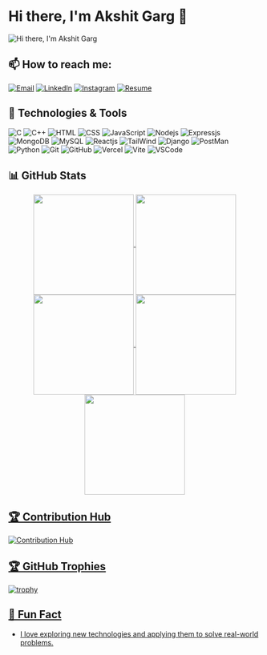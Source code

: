 # Hi there, I'm Akshit Garg 👋

![Hi there, I'm Akshit Garg](https://readme-typing-svg.demolab.com?font=Fira+Code&size=32&duration=3800&pause=2000&color=A9FEF7&center=true&vCenter=true&width=1600&lines=Ahoy%2C+developers!+I'm+Akshit+Garg;Navigating+the+sea+of+code+and+innovation.🌊;Third+Year+Student+at+ABV-IIITM%2C+Gwalior;Passionate+about+technology+and+coding.🚀)


## 📫 How to reach me:
 [![Email](https://skillicons.dev/icons?i=gmail&theme=dark)](mailto:akshitgarg2412@gmail.com)
 [![LinkedIn](https://skillicons.dev/icons?i=linkedin&theme=dark)](https://www.linkedin.com/in/akshit-garg24/)
 [![Instagram](https://skillicons.dev/icons?i=instagram&theme=dark)](https://www.instagram.com/akshitgarg_24/)
 [![Resume](https://skillicons.dev/icons?i=google-drive&theme=dark)](https://drive.google.com/file/d/1sTHd_BJZPle8S-bvAhitgaGb4ugHzSKq/view?usp=drive_link)

## 🔧 Technologies & Tools
![C](https://skillicons.dev/icons?i=c&theme=dark)
![C++](https://skillicons.dev/icons?i=cpp&theme=dark)
![HTML](https://skillicons.dev/icons?i=html&theme=dark)
![CSS](https://skillicons.dev/icons?i=css&theme=dark)
![JavaScript](https://skillicons.dev/icons?i=javascript&theme=dark)
![Nodejs](https://skillicons.dev/icons?i=nodejs&theme=dark)
![Expressjs](https://skillicons.dev/icons?i=express&theme=dark)
![MongoDB](https://skillicons.dev/icons?i=mongodb&theme=dark)
![MySQL](https://skillicons.dev/icons?i=mysql&theme=dark)
![Reactjs](https://skillicons.dev/icons?i=react&theme=dark)
![TailWind](https://skillicons.dev/icons?i=tailwind&theme=dark)
![Django](https://skillicons.dev/icons?i=django&theme=dark)
![PostMan](https://skillicons.dev/icons?i=postman&theme=dark)
![Python](https://skillicons.dev/icons?i=py&theme=dark)
![Git](https://skillicons.dev/icons?i=git&theme=dark)
![GitHub](https://skillicons.dev/icons?i=github&theme=dark)
![Vercel](https://skillicons.dev/icons?i=vercel&theme=dark)
![Vite](https://skillicons.dev/icons?i=vite&theme=dark)
![VSCode](https://skillicons.dev/icons?i=vscode&theme=dark)


## 📊 GitHub Stats
<div align="center">
<a href="https://github.com/AkshitGarg24">
<img align="center" src="http://github-profile-summary-cards.vercel.app/api/cards/stats?username=AkshitGarg24&theme=blue_green" height="200em" />
<img align="center" src="http://github-profile-summary-cards.vercel.app/api/cards/most-commit-language?username=AkshitGarg24&theme=blue_green" height="200em" />
<img align="center" src="http://github-profile-summary-cards.vercel.app/api/cards/repos-per-language?username=AkshitGarg24&theme=blue_green" height="200em" />
<img align="center" src="http://github-profile-summary-cards.vercel.app/api/cards/productive-time?username=AkshitGarg24&theme=blue_green" height="200em" />
<img align="center" src="http://github-profile-summary-cards.vercel.app/api/cards/profile-details?username=AkshitGarg24&theme=blue_green" height="200em" />
</div>

## 🏆 Contribution Hub
![Contribution Hub](https://github-readme-activity-graph.vercel.app/graph?username=AkshitGarg24&theme=chartreuse-dark)

## 🏆 GitHub Trophies
![trophy](https://github-profile-trophy.vercel.app/?username=AkshitGarg24&theme=onestar)

## 🌱 Fun Fact
- I love exploring new technologies and applying them to solve real-world problems.

